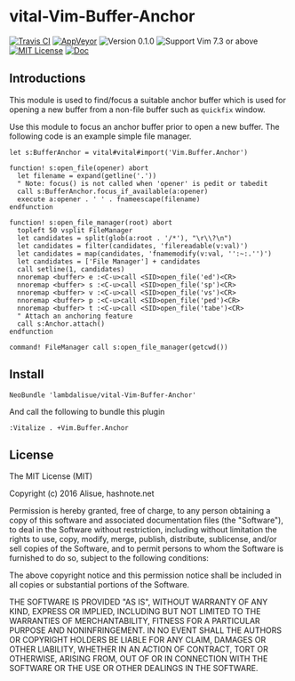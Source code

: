vital-Vim-Buffer-Anchor
==============================================================================
[![Travis CI](https://img.shields.io/travis/lambdalisue/vital-Vim-Buffer-Anchor/master.svg?style=flat-square&label=Travis%20CI)](https://travis-ci.org/lambdalisue/vital-Vim-Buffer-Anchor) [![AppVeyor](https://img.shields.io/appveyor/ci/lambdalisue/vital-Vim-Buffer-Anchor/master.svg?style=flat-square&label=AppVeyor)](https://ci.appveyor.com/project/lambdalisue/vital-Vim-Buffer-Anchor/branch/master) ![Version 0.1.0](https://img.shields.io/badge/version-0.1.0-yellow.svg?style=flat-square) ![Support Vim 7.3 or above](https://img.shields.io/badge/support-Vim%207.3%20or%20above-yellowgreen.svg?style=flat-square) [![MIT License](https://img.shields.io/badge/license-MIT-blue.svg?style=flat-square)](LICENSE) [![Doc](https://img.shields.io/badge/doc-%3Ah%20vital--Vim--Buffer--Anchor-orange.svg?style=flat-square)](doc/vital-vim-buffer-anchor.txt)


Introductions
-------------------------------------------------------------------------------

This module is used to find/focus a suitable anchor buffer which is used for
opening a new buffer from a non-file buffer such as `quickfix` window.

Use this module to focus an anchor buffer prior to open a new buffer.
The following code is an example simple file manager.

```vim
let s:BufferAnchor = vital#vital#import('Vim.Buffer.Anchor')

function! s:open_file(opener) abort
  let filename = expand(getline('.'))
  " Note: focus() is not called when 'opener' is pedit or tabedit
  call s:BufferAnchor.focus_if_available(a:opener)
  execute a:opener . ' ' . fnameescape(filename)
endfunction

function! s:open_file_manager(root) abort
  topleft 50 vsplit FileManager
  let candidates = split(glob(a:root . '/*'), "\r\\?\n")
  let candidates = filter(candidates, 'filereadable(v:val)')
  let candidates = map(candidates, 'fnamemodify(v:val, '':~:.'')')
  let candidates = ['File Manager'] + candidates
  call setline(1, candidates)
  nnoremap <buffer> e :<C-u>call <SID>open_file('ed')<CR>
  nnoremap <buffer> s :<C-u>call <SID>open_file('sp')<CR>
  nnoremap <buffer> v :<C-u>call <SID>open_file('vs')<CR>
  nnoremap <buffer> p :<C-u>call <SID>open_file('ped')<CR>
  nnoremap <buffer> t :<C-u>call <SID>open_file('tabe')<CR>
  " Attach an anchoring feature
  call s:Anchor.attach()
endfunction

command! FileManager call s:open_file_manager(getcwd())
```

Install
-------------------------------------------------------------------------------

```vim
NeoBundle 'lambdalisue/vital-Vim-Buffer-Anchor'
```

And call the following to bundle this plugin

```vim
:Vitalize . +Vim.Buffer.Anchor
```

License
-------------------------------------------------------------------------------
The MIT License (MIT)

Copyright (c) 2016 Alisue, hashnote.net

Permission is hereby granted, free of charge, to any person obtaining a copy
of this software and associated documentation files (the "Software"), to deal
in the Software without restriction, including without limitation the rights
to use, copy, modify, merge, publish, distribute, sublicense, and/or sell
copies of the Software, and to permit persons to whom the Software is
furnished to do so, subject to the following conditions:

The above copyright notice and this permission notice shall be included in
all copies or substantial portions of the Software.

THE SOFTWARE IS PROVIDED "AS IS", WITHOUT WARRANTY OF ANY KIND, EXPRESS OR
IMPLIED, INCLUDING BUT NOT LIMITED TO THE WARRANTIES OF MERCHANTABILITY,
FITNESS FOR A PARTICULAR PURPOSE AND NONINFRINGEMENT. IN NO EVENT SHALL THE
AUTHORS OR COPYRIGHT HOLDERS BE LIABLE FOR ANY CLAIM, DAMAGES OR OTHER
LIABILITY, WHETHER IN AN ACTION OF CONTRACT, TORT OR OTHERWISE, ARISING FROM,
OUT OF OR IN CONNECTION WITH THE SOFTWARE OR THE USE OR OTHER DEALINGS IN
THE SOFTWARE.

